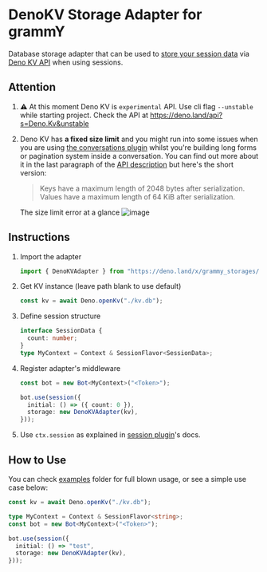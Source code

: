 # DenoKV Storage Adapter for grammY

Database storage adapter that can be used to [store your session data](https://grammy.dev/plugins/session.html) via [Deno KV API](https://deno.land/manual/runtime/kv) when using sessions.

## Attention

1. ⚠️ At this moment Deno KV is `experimental` API. Use cli flag `--unstable` while starting project.
   Check the API at https://deno.land/api?s=Deno.Kv&unstable
3. Deno KV has **a fixed size limit** and you might run into some issues when you are using [the conversations plugin](https://grammy.dev/plugins/conversations) whilst you're building long forms or pagination system inside a conversation. You can find out more about it in the last paragraph of the [API description](https://deno.land/api?s=Deno.Kv&unstable) but here's the short version:
   > Keys have a maximum length of 2048 bytes after serialization.
   > Values have a maximum length of 64 KiB after serialization.

   The size limit error at a glance
    ![image](https://github.com/grammyjs/storages/assets/1687551/3cfc6bfe-392f-4cea-8bf0-e23ba532089e)

## Instructions

1. Import the adapter

   ```ts
   import { DenoKVAdapter } from "https://deno.land/x/grammy_storages/denokv/src/mod.ts";
   ```

4. Get KV instance (leave path blank to use default)

   ```ts
   const kv = await Deno.openKv("./kv.db");
   ```

5. Define session structure

   ```ts
   interface SessionData {
     count: number;
   }
   type MyContext = Context & SessionFlavor<SessionData>;
   ```

6. Register adapter's middleware

   ```ts
   const bot = new Bot<MyContext>("<Token>");

   bot.use(session({
     initial: () => ({ count: 0 }),
     storage: new DenoKVAdapter(kv),
   }));
   ```

7. Use `ctx.session` as explained in
   [session plugin](https://grammy.dev/plugins/session.html)'s docs.

## How to Use

You can check [examples](./examples) folder for full blown usage, or see a
simple use case below:

```ts
const kv = await Deno.openKv("./kv.db");

type MyContext = Context & SessionFlavor<string>;
const bot = new Bot<MyContext>("<Token>");

bot.use(session({
  initial: () => "test",
  storage: new DenoKVAdapter(kv),
}));
```
